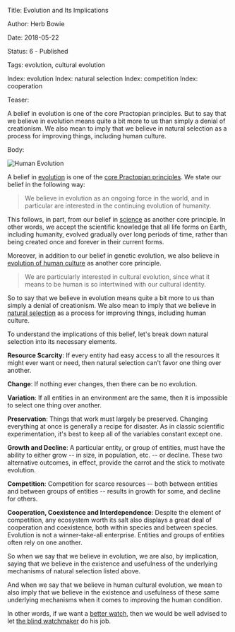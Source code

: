 Title:  Evolution and Its Implications

Author: Herb Bowie

Date:   2018-05-22

Status: 6 - Published

Tags:   evolution, cultural evolution

Index: evolution
Index: natural selection
Index: competition
Index: cooperation

Teaser: 
 
A belief in evolution is one of the core Practopian principles. But to say that we believe in evolution means quite a bit more to us than simply a denial of creationism. We also mean to imply that we believe in natural selection as a process for improving things, including human culture. 

Body:

<p><img src="../images/evolution.jpg" alt="Human Evolution" title="Human Evolution" /></p>

A belief in [evolution][] is one of the [core Practopian principles][cp]. We state our belief in the following way:

> We believe in evolution as an ongoing force in the world, and in particular are interested in the continuing evolution of humanity.

This follows, in part, from our belief in [science][] as another core principle. In other words, we accept the scientific knowledge that all life forms on Earth, including humanity, evolved gradually over long periods of time, rather than being created once and forever in their current forms. 

Moreover, in addition to our belief in genetic evolution, we also believe in [evolution of human culture][cultevo] as another core principle. 

> We are particularly interested in cultural evolution, since what it means to be human is so intertwined with our cultural identity.

So to say that we believe in evolution means quite a bit more to us than simply a denial of creationism. We also mean to imply that we believe in [natural selection][nat-sel] as a process for improving things, including human culture. 

To understand the implications of this belief, let's break down natural selection into its necessary elements. 

**Resource Scarcity**: If every entity had easy access to all the resources it might ever want or need, then natural selection can't favor one thing over another.

**Change**: If nothing ever changes, then there can be no evolution.

**Variation**: If all entities in an environment are the same, then it is impossible to select one thing over another. 

**Preservation**: Things that work must largely be preserved. Changing everything at once is generally a recipe for disaster. As in classic scientific experimentation, it's best to keep all of the variables constant except one. 

**Growth and Decline**: A particular entity, or group of entities, must have the ability to either grow -- in size, in population, etc. -- or decline. These two alternative outcomes, in effect, provide the carrot and the stick to motivate evolution. 

**Competition**: Competition for scarce resources -- both between entities and between groups of entities -- results in growth for some, and decline for others. 

**Cooperation, Coexistence and Interdependence**: Despite the element of competition, any ecosystem worth its salt also displays a great deal of cooperation and coexistence, both within species and between species. Evolution is not a winner-take-all enterprise. Entities and groups of entities often rely on one another. 

So when we say that we believe in evolution, we are also, by implication, saying that we believe in the existence and usefulness of the underlying mechanisms of natural selection listed above. 

And when we say that we believe in human cultural evolution, we mean to also imply that we believe in the existence and usefulness of these same underlying mechanisms when it comes to improving the human condition. 

In other words, if we want a [better watch][apple-watch], then we would be well advised to let [the blind watchmaker][blind] do his job. 

[apple-watch]: https://www.apple.com/watch/

[blind]: https://en.wikipedia.org/wiki/The_Blind_Watchmaker

[cp]: ../core/principles.html

[cultevo]: ../tags/cultural-evolution.html

[evolution]: ../tags/evolution.html

[nat-sel]: https://en.wikipedia.org/wiki/Natural_selection

[science]: ../tags/science.html
